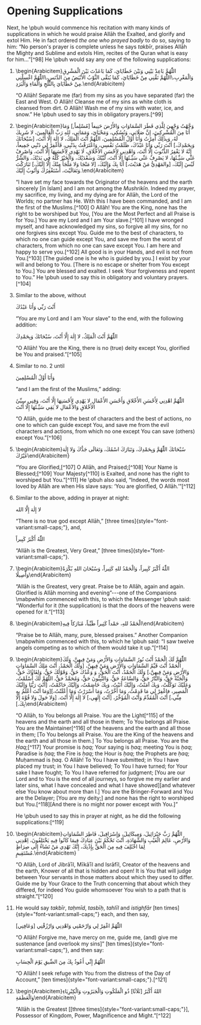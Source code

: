 

# Opening Supplications

Next, he \pbuh would commence his recitation with many kinds of supplications in which he would praise Allāh the Exalted, and glorify and extol Him. He in fact ordered _the one who prayed badly_ to do so, saying to him: “No person's prayer is complete unless he says _takbīr_, praises Allāh the Mighty and Sublime and extols Him, recites of the Quran what is easy for him...”[^98] He \pbuh would say any one of the following supplications:

1. \begin{Arabicitem}اللّٰهُمَّ بَاعِدْ بَيْنِي وَبَيْنَ خَطَايَايَ، كَمَا بَاعَدْتَ بَيْنَ الْمَشْرِقِ وَالْمَغْرِبِ،\\اللّٰهُمَّ نَقِّنِي مِنْ خَطَايَايَ، كَمَا يُنَقَّى الثَّوْبُ الأَبْيَضُ مِنَ الدَّنَسِ،\\اللّٰهُمَّ اغْسِلْنِي مِنْ خَطَايَايَ بِالثَّلْجِ وَالْمَاءِ وَالْبَرَدِ.\end{Arabicitem}

    “O Allāh! Separate me (far) from my sins as you have separated (far) the East and West. O Allāh! Cleanse me of my sins as white cloth is cleansed from dirt. O Allāh! Wash me of my sins with water, ice, and snow.” He \pbuh used to say this in obligatory prayers.[^99]

2. \begin{Arabicitem}وَجَّهْتُ وَجْهِيَ لِلَّذِي فَطَرَ السَّمَاوَاتِ وَالأَرْضَ حَنِيفاً [مُسْلِماً\,] وَمَا أَنَا مِنَ الْمُشْرِكِينَ، إِنَّ صَلَاتِي، وَنُسُكِي، وَمَحْيَايَ، وَمَمَاتِي، للهِ رَبِّ الْعَالَمِينَ، لا شَرِيكَ لَهُ، وَبِذٰلِكَ أُمِرْتُ وَأَنَا أَوَّلُ الْمُسْلِمِينَ، اللّٰهُمَّ أَنْتَ الْمَلِكُ، لا إِلٰهَ إِلَّا أَنْتَ، [سُبْحَانَكَ وَبِحَمْدِكَ،] أَنْتَ رَبِّي وَأَنَا عَبْدُكَ، ظَلَمْتُ نَفْسِي، وَاعْتَرَفْتُ بِذَنْبِي، فَاغْفِرْ لِي ذَنْبِي جَمِيعاً، إِنَّهُ لا يَغْفِرُ الذُّنُوبَ إِلَّا أَنْتَ، وَاهْدِنِي لِأَحْسَنِ الأَخْلَاقِ، لَا يَهْدِي لِأَحْسَنِهَا إِلَّا أَنْتَ، وَاصْرِفْ عَنِّي سَيِّـئَهَا، لا يَصْرِفُ عَنِّي سَيِّـئَهَا إِلَّا أَنْتَ، لَبَّيْكَ وَسَعْدَيْكَ، وَالْخَيْرُ كُلُّهُ فِي يَدَيْكَ، وَالشَّرُّ لَيْسَ إِلَيْكَ، [والمَهْدِيُّ مَنْ هَدَيْتَ،] أَنَا بِكَ وَإِلَيْكَ، [لا مَنْجَا وَلا مَلْجَأَ مِنْكَ إِلَّا إِلَيْكَ،] تَبَارَكْتَ وَتَعَالَيْتَ، أَسْتَغْفِرُكَ وَأَتُوبُ إِلَيْكَ.\end{Arabicitem}

    “I have set my face towards the Originator of the heavens and the earth sincerely [in Islam] and I am not among the _Mushrikīn_. Indeed my prayer, my sacrifice, my living, and my dying are for Allāh, the Lord of the Worlds; no partner has He. With this I have been commanded, and I am the first of the Muslims.[^100] O Allāh! You are the King, none has the right to be worshiped but You, [You are the Most Perfect and all Praise is for You.] You are my Lord and I am Your slave.[^101] I have wronged myself, and have acknowledged my sins, so forgive all my sins, for no one forgives sins except You. Guide me to the best of characters, to which no one can guide except You, and save me from the worst of characters, from which no one can save except You. I am here and happy to serve you.[^102] All good is in your Hands, and evil is not from You.[^103] [The guided one is he who is guided by you.] I exist by your will and belong to You. [There is no escape or shelter from You except to You.] You are blessed and exalted. I seek Your forgiveness and repent to You.” He \pbuh used to say this in obligatory and voluntary prayers.[^104]

3. Similar to the above, without

    <div lang="ar">أَنْتَ رَبِّي وَأَنَا عَبْدُكَ</div>

    “You are my Lord and I am Your slave” to the end, with the following addition:

    <div lang="ar">اللّٰهُمَّ أَنْتَ الْمَلِكُ، لا إِلٰهَ إِلَّا أَنْتَ، سُبْحَانَكَ وَبِحَمْدِكَ</div>

    “O Allāh! You are the King, there is no (true) deity except You, glorified be You and praised.”[^105]

4. Similar to no. 2 until

    <div lang="ar">وَأَنَا أَوَّلُ الْمُسْلِمِينَ</div>

    “and I am the first of the Muslims,” adding:

    <div lang="ar">اللّٰهُمَّ اهْدِنِي لِأَحْسَنِ الأَخْلاقِ وَأَحْسَنِ الأَعْمَالِ لا يَهْدِي لِأَحْسَنِهَا إِلَّا أَنْتَ، وَقِنِي سِيِّئَ الأَخْلاقِ وَالأَعْمَالِ لا يَقِي سَيِّـئَهَا إِلَّا أَنْتَ</div>

    “O Allāh, guide me to the best of characters and the best of actions, no one to which can guide except You, and save me from the evil characters and actions, from which no one except You can save (others) except You.”[^106]

5. \begin{Arabicitem}سُبْحَانَكَ اللّٰهُمَّ وَبِحَمْدِكَ، وَتَبَارَكَ اسْمُكَ، وَتَعَالَى جَدُّكَ وَلا إِلٰهَ غَيْرُكَ\end{Arabicitem}

    “You are Glorified,[^107] O Allāh, and Praised;[^108] Your Name is Blessed;[^109] Your Majesty[^110] is Exalted, and none has the right to worshiped but You.”[^111] He \pbuh also said, “Indeed, the words most loved by Allāh are when His slave says: ‘You are glorified, O Allāh.’”[^112]

6. Similar to the above, adding in prayer at night:

    <div lang="ar">لا إِلٰهَ إِلَّا الله</div>

    “There is no true god except Allāh,” [three times]{style="font-variant:small-caps;"}, and,

    <div lang="ar">اللّٰهُ أَكْبَرُ كَبِيراً</div>

    “Allāh is the Greatest, Very Great,” [three times]{style="font-variant:small-caps;"}.

7. \begin{Arabicitem}اللّٰهُ أَكْبَرُ كَبِيراً، وَالْحَمْدُ للهِ كَثِيراً، وَسُبْحَانَ اللهِ بُكْرَةً وَأَصِيلًا\end{Arabicitem}

    “Allāh is the Greatest, very great. Praise be to Allāh, again and again. Glorified is Allāh morning and evening”---one of the Companions \mabpwhim commenced with this, to which the Messenger \pbuh said: “Wonderful for it (the supplication) is that the doors of the heavens were opened for it.”[^113]

8. \begin{Arabicitem}الْحَمْدُ للهِ، حَمْداً كَثِيراً طَيِّباً، مُبَارَكاً فِيهِ\end{Arabicitem}

    “Praise be to Allāh, many, pure, blessed praises.” Another Companion \mabpwhim commenced with this, to which he \pbuh said: “I saw twelve angels competing as to which of them would take it up.”[^114]

9. \begin{Arabicitem}اللّٰهُمَّ لَكَ الْحَمْدُ أَنْتَ نُورُ السَّمَاوَاتِ وَالأَرْضِ وَمَنْ فِيهِنَّ، وَلَكَ الْحَمْدُ أَنْتَ قَيِّمُ السَّمَاوَاتِ وَالأَرْضِ وَمَنْ فِيهِنَّ، [وَلَكَ الْحَمْدُ، أَنْتَ مَلِكُ السَّمَاوَاتِ وَالأَرْضِ وَمَنْ فِيهِنَّ،] وَلَكَ الْحَمْدُ، أَنْتَ الْحَقُّ، وَ وَعْدُكَ حَقٌّ، وَقَوْلُكَ حَقٌّ، وَلِقَاؤُكَ حَقٌّ، وَالْجَنَّةُ حَقٌّ، وَالنَّارُ حَقٌّ، وَالسَّاعَةُ حَقٌّ، وَالنَّبِيُّونَ حَقٌّ، وَمُحَمَّدٌ حَقٌّ، اللّٰهُمَّ لَكَ أَسْلَمْتُ، وَعَلَيْكَ تَوَكَّلْتُ، وَبِكَ آمَنْتُ، وَإِلَيْكَ أَنَبْتُ، وَبِكَ خَاصَمْتُ، وَإِلَيْكَ حَاكَمْتُ، [أَنْتَ رَبُّنَا وَإِلَيْكَ الْمَصِير، فاغْفِرْ لِي مَا قَدِمْتُ، وَمَا أَخَّرْتُ، وَمَا أَسْرَرْتُ وَمَا أَعْلَنْتُ،][وَمَا أَنْتَ أَعْلَمُ بِهِ مِنِّي،] أَنْتَ الْمُقَدِّمُ وَأَنْتَ الْمُؤَخِّرُ، [أَنْتَ إِلٰهِي،] لا إِلٰهَ إِلَّا أَنْتَ. [وَلا حَولَ وَلا قُوَّةَ إلَّا بِكَ.]\end{Arabicitem}

    “O Allāh, to You belongs all Praise. You are the Light[^115] of the heavens and the earth and all those in them; To You belongs all Praise. You are the Maintainer[^116] of the heavens and the earth and all those in them; [To You belongs all Praise. You are the King of the heavens and the earth and all those in them.] To You belongs all Praise. You are the _Ḥaq_;[^117] Your promise is _ḥaq_; Your saying is _ḥaq_; meeting You is _ḥaq_; Paradise is _ḥaq_; the Fire is _ḥaq_; the Hour is _ḥaq_; the Prophets are _ḥaq_; Muḥammad is _ḥaq_. O Allāh! To You I have submitted; in You I have placed my trust; in You I have believed; To You I have turned; for Your sake I have fought; To You I have referred for judgment; [You are our Lord and to You is the end of all journeys, so forgive me my earlier and later sins, what I have concealed and what I have showed][and whatever else You know about more than I.] You are the Bringer-Forward and You are the Delayer; [You are my deity;] and none has the right to worshiped but You.[^118][And there is no might nor power except with You.]”

    He \pbuh used to say this in prayer at night, as he did the following supplications:[^119]

10. \begin{Arabicitem}اللّٰهُمَّ رَبَّ جَبْرَائِيلَ، وَمِيكَائِيلَ، وَإِسْرَافِيلَ، فَاطِرَ السَّمَاوَاتِ وَالأَرْضِ، عَالِمَ الْغَيْبِ وَالشَّهَادَةِ، أَنْتَ تَحْكُمُ بَيْنَ عِبَادِكَ فِيمَا كَانُوا فِيهِ يَخْتَلِفُونَ، اِهْدِنِي لِمَا اخْتُلِفَ فِيهِ مِنَ الْحَقِّ بِإِذْنِكَ، إِنَّكَ تَهْدِي مَنْ تَشَاءُ إِلَى صِرَاطٍ مُسْتَقِيمٍ.\end{Arabicitem}

    “O Allāh, Lord of Jibrāʾīl, Mīkāʾīl and Isrāfīl, Creator of the heavens and the earth, Knower of all that is hidden and open! It is You that will judge between Your servants in those matters about which they used to differ. Guide me by Your Grace to the Truth concerning that about which they differed, for indeed You guide whomsoever You wish to a path that is straight.”[^120]

11. He would say _takbīr_, _taḥmīd_, _tasbīḥ_, _tahlīl_ and _istighfār_ [ten times]{style="font-variant:small-caps;"} each, and then say,

    <div lang="ar">اللّٰهُمَّ اغْفِرْ لِي وَارْحَمْنِي وَاهْدِنِي وَارْزُقْنِي [وَعَافِنِي]</div>

    “O Allāh! Forgive me, have mercy on me, guide me, (and) give me sustenance [and overlook my sins]” [ten times]{style="font-variant:small-caps;"}, and then say:

    <div lang="ar">اللّٰهُمَّ إِنِّي أَعُوذُ بِكَ مِنَ الضِّيقِ يَوْمَ الْحِسَابِ</div>

    “O Allāh! I seek refuge with You from the distress of the Day of Account,” [ten times]{style="font-variant:small-caps;"}.[^121]

12. \begin{Arabicitem}اللهُ أَكْبَرُ [ثَلَاثًا] ذُو الْمَلَكُوتِ وَالْجَبَرُوتِ وَالْكِبْرِيَاءِ وَالْعَظَمَةِ\end{Arabicitem}

    “Allāh is the Greatest [[three times]{style="font-variant:small-caps;"}], Possessor of Kingdom, Power, Magnificence and Might.”[^122]



